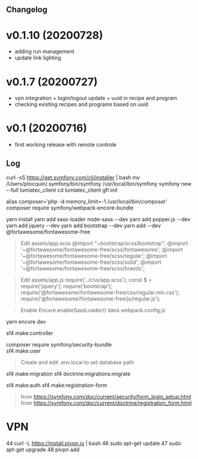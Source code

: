 ## Changelog

# v0.1.10 (20200728)
- adding run management
- update link lighting

# v0.1.7 (20200727)
- vpn integration + login/logout update + uuid in recipe and program
- checking existing recipes and programs based on uuid


# v0.1 (20200716)
- first working release with remote controle

## Log

curl -sS https://get.symfony.com/cli/installer | bash
mv /Users/ptocquin/.symfony/bin/symfony /usr/local/bin/symfony
symfony new --full lumiatec_client <!-- 4.3.3 -->
cd lumiatec_client
gfl init

alias composer='php -d memory_limit=-1 /usr/local/bin/composer'
composer require symfony/webpack-encore-bundle

yarn install
yarn add sass-loader node-sass --dev
yarn add popper.js --dev
yarn add jquery --dev
yarn add bootstrap --dev
yarn add --dev @fortawesome/fontawesome-free

> Edit assets/app.scss
> @import "~bootstrap/scss/bootstrap";
> @import '~@fortawesome/fontawesome-free/scss/fontawesome';
> @import '~@fortawesome/fontawesome-free/scss/regular';
> @import '~@fortawesome/fontawesome-free/scss/solid';
> @import '~@fortawesome/fontawesome-free/scss/brands';

> Edit assets/app.js
> require('../css/app.scss');
> const $ = require('jquery');
> require('bootstrap');
> require('@fortawesome/fontawesome-free/css/regular.min.css');
> require('@fortawesome/fontawesome-free/js/regular.js');

> Enable Encore.enableSassLoader() dans webpack.config.js

yarn encore dev

sf4 make:controller <!-- MainController -->

composer require symfony/security-bundle   
sf4 make:user

> Create and edit .env.local to set database path

sf4 make:migration
sf4 doctrine:migrations:migrate

sf4 make:auth
sf4 make:registration-form

> from https://symfony.com/doc/current/security/form_login_setup.html
> from https://symfony.com/doc/current/doctrine/registration_form.html


# VPN

   44  curl -L https://install.pivpn.io | bash
   46  sudo apt-get update
   47  sudo apt-get upgrade
   48  pivpn add